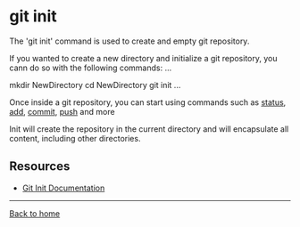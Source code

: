 # git init

The 'git init' command is used to create and empty git repository.

If you wanted to create a new directory and initialize a git repository, you cann do so with the following commands:
...

mkdir NewDirectory
cd NewDirectory
git init
...

Once inside a git repository, you can start using commands such as
[status](./Status.md),
[add](./Add.md),
[commit](./Commit.md),
[push](./Push.md)
and more

Init will create the repository in the current directory and will encapsulate all content, including other directories.

## Resources

- [Git Init Documentation](https://git-scm.com/docs/git-init)

---

[Back to home](../README.md)